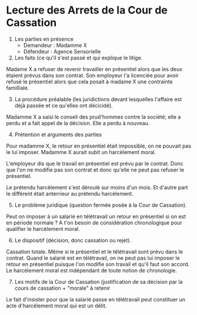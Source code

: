 # Lecture des Arrets de la Cour de Cassation

1. Les parties en présence
	* Demandeur : Madamme X
	* Défendeur : Agence Sensorielle
2. Les faits (ce qu'il s'est passé et qui explique le litige.

Madame X a refuser de revenir travailler en présentiel alors que les deux étaient prévus dans son contrat. Son employeur l'a licenciée pour avoir refusé le présentiel alors que cela posait à madame X une contrainte familliale. 

3. La procédure préalable (les juridictions devant lesquelles l'affaire est déjà passée et ce qu'elles ont décicidé).

Madamme X a saisi le conseil des prud'hommes contre la société; elle a perdu et a fait appel de la décision. Elle a perdu à nouveau.

4. Prétention et arguments des parties

Pour madamme X, le retour en présentiel était impossible, on ne pouvait pas le lui imposer. Madamme X aurait subit un harcèlement moral.

L'employeur dis que le travail en présentiel est prévu par le contrat. Donc que l'on ne modifie pas son contrat et donc qu'elle ne peut pas refuser le présentiel.

Le prétendu harcèlement s'est déroulé sur moins d'un mois. Et d'autre part le différent était anterrieur au prétendu harcèlement.

5. Le problème juridique (question fermée posée à la Cour de Cassation).

Peut on imposer à un salarié en télétravail un retour en présentiel si on est en période normale ? A t'on besoin de considération chronologique pour qualifier le harcèlement moral.

6. Le dispositif (décision, donc cassation ou rejet).

Cassation totale. Même si le présentiel et le télétravail sont prévu dans le contrat. Quand le salarié est en télétravail, on ne peut pas lui imposer le retour en présentiel puisque l'on modifie son travail et qu'il faut son accord. Le harcèlement moral est indépendant de toute notion de chronologie.

7. Les motifs de la Cour de Cassation (justification de sa décision par la cours de cassation + "morale" à retenir

Le fait d'insister pour que la salarié passe en télétravail peut constituer un acte d'harcèlement moral qui est un délit.
